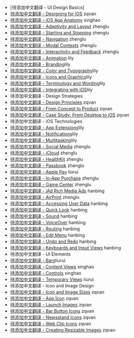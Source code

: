 - [待添加中文翻译 - UI Design Basics]
 - [待添加中文翻译 - Designing for iOS](designing-for-ios.md) zqvan
 - [待添加中文翻译 - iOS App Anatomy](ios-app-anatomy.md) xinghao
 - [待添加中文翻译 - Adaptivity and Layout](adaptivity-and-layout.md) zhenglu
 - [待添加中文翻译 - Starting and Stopping](starting-and-stopping.md) zhenglu
 - [待添加中文翻译 - Navigation](navigation.md) zhenglu
 - [待添加中文翻译 - Modal Contexts](modal-contexts.md) zhenglu
 - [待添加中文翻译 - Interactivity and Feedback](interactivity-and-feedback.md) zhenglu
 - [待添加中文翻译 - Animation](animation.md) lily
 - [待添加中文翻译 - Branding](branding.md)lily
 - [待添加中文翻译 - Color and Typography](color-and-typography.md)lily
 - [待添加中文翻译 - Icons and Graphics](icons-and-graphics.md)lily
 - [待添加中文翻译 - Terminology and Wording](terminology-and-wording.md)lily
 - [待添加中文翻译 - Integrating with iOS](integrating-with-ios.md)lily
- 待添加中文翻译 - Design Strategies
 - [待添加中文翻译 - Design Principles](design-principles.md) zqvan
 - [待添加中文翻译 - From Concept to Product](from-concept-to-product.md) zqvan
 - [待添加中文翻译 - Case Study: From Desktop to iOS](from-desktop-to-ios.md) zqvan
- 待添加中文翻译 - iOS Technologies
 - [待添加中文翻译 - App Extensions](extensions.md)lily
 - [待添加中文翻译 - Notifications](notifications.md)lily
 - [待添加中文翻译 - Multitasking](multitasking.md)lily
 - [待添加中文翻译 - Social Media](social-media.md) zhenglu
 - [待添加中文翻译 - iCloud](icloud.md) zhenglu
 - [待添加中文翻译 - HealthKit](healthkit.md) zhenglu
 - [待添加中文翻译 - Passbook](passbook.md) zhenglu
 - [待添加中文翻译 - Apple Pay](apple-pay.md) liurui
 - [待添加中文翻译 - In-App Purchase](in-app-purchase.md) zhenglu
 - [待添加中文翻译 - Game Center](game-center.md) zhenglu
 - [待添加中文翻译 - iAd Rich Media Ads](iad-rich-media-ads.md) hanbing
 - [待添加中文翻译 - AirPrint](airprint.md) zhenglu
 - [待添加中文翻译 - Accessing User Data](accessing-user-data.md) hanbing
 - [待添加中文翻译 - Quick Look](quick-look.md) hanbing
 - [待添加中文翻译 - Sound](sound.md) hanbing
 - [待添加中文翻译 - VoiceOver](voiceover.md) hanbing
 - [待添加中文翻译 - Routing](routing.md) hanbing
 - [待添加中文翻译 - Edit Menu](edit-menu.md) hanbing
 - [待添加中文翻译 - Undo and Redo](undo-and-redo.md) hanbing
 - [待添加中文翻译 - Keyboards and Input Views](keyboards-and-input-views.md) hanbing
- 待添加中文翻译 - UI Elements
 - [待添加中文翻译 - Bars](bars.md)liurui
 - [待添加中文翻译 - Content Views](content-views.md) xinghao
 - [待添加中文翻译 - Controls](controls.md) xinghao
 - [待添加中文翻译 - Temporary Views](temporary-views.md) liurui
- 待添加中文翻译 - Icon and Image Design
 - [待添加中文翻译 - Icon and Image Sizes](icon-and-image-sizes.md) zqvan
 - [待添加中文翻译 - App Icon](app-icon.md) zqvan
 - [待添加中文翻译 - Launch Images](launch-images.md) zqvan
 - [待添加中文翻译 - Bar Button Icons](bar-button-icons.md) zqvan
 - [待添加中文翻译 - Newsstand Icons](newsstand-icons.md) zqvan
 - [待添加中文翻译 - Web Clip Icons](web-clip-icons.md) zqvan
 - [待添加中文翻译 - Creating Resizable Images](creating-resizable-images.md) zqvan
